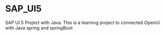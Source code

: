 # SAP_UI5
SAP UI 5 Project with Java.
This is a learning project to connected OpenUi with Java spring and springBoot


